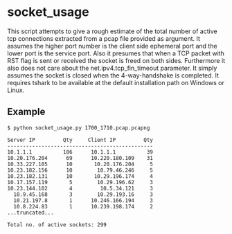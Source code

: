 # socket_usage
This script attempts to give a rough estimate of the total number of active tcp connections
extracted from a pcap file provided as argument. It assumes the higher port number is the 
client side ephemeral port and the lower port is the service port. Also it presumes that when
a TCP packet with RST flag is sent or received the socket is freed on both sides. Furthermore
it also does not care about the net.ipv4.tcp_fin_timeout parameter. It simply assumes the socket
is closed when the 4-way-handshake is completed. It requires tshark to be available at the default
installation path on Windows or Linux.

## Example

```
$ python socket_usage.py 1700_1710.pcap.pcapng

Server IP         Qty     Client IP         Qty
-----------------------------------------------
10.1.1.1          186      10.1.1.1          39
10.20.176.204      69      10.220.180.109    31
10.33.227.105      10       10.20.176.204     5
10.23.182.156      10        10.79.46.246     5
10.23.182.131      10       10.29.196.174     4
10.17.157.119       5        10.29.196.62     3
10.23.144.102       4         10.5.34.121     3
  10.9.45.168       3        10.29.193.16     3
  10.21.197.8       1      10.246.166.194     3
  10.8.224.83       1      10.239.198.174     2
...truncated...

Total no. of active sockets: 299

```